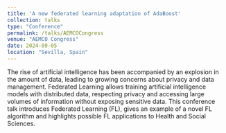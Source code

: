 ```yaml
---
title: 'A new federated learning adaptation of AdaBoost'
collection: talks
type: "Conference"
permalink: /talks/AEMCOCongress
venue: "AEMCO Congress"
date: 2024-09-05
location: "Sevilla, Spain"
---
```


The rise of artificial intelligence has been accompanied by an explosion in the amount of data, leading to growing concerns about privacy and data management. Federated Learning allows training artificial intelligence models with distributed data, respecting privacy and accessing large volumes of information without exposing sensitive data. This conference talk introduces Federated Learning (FL), gives an example of a novel FL algorithm and highlights possible FL applications to Health and Social Sciences.